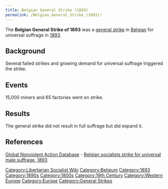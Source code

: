```yaml
---
title: Belgian General Strike (1893)
permalink: /Belgian_General_Strike_(1893)/
---
```


The **Belgian General Strike of 1893** was a [general
strike](List_of_General_Strikes "wikilink") in
[Belgian](Belgium "wikilink") for universal suffrage in
[1893](Timeline_of_Libertarian_Socialism_in_Western_Europe "wikilink").

## Background

Several failed strikes and growing demand for universal suffrage
triggered the strike.

## Events

15,000 miners and 65 factories went on strike.

## Results

The general strike did not result in full suffrage but did expand it.

## References

[Global Nonviolent Action
Database](Global_Nonviolent_Action_Database "wikilink") - [Belgian
socialists strike for universal male suffrage,
1893](https://nvdatabase.swarthmore.edu/content/belgian-socialists-strike-universal-male-suffrage-1893)

[Category:Libertarian Socialist
Wiki](Category:Libertarian_Socialist_Wiki "wikilink")
[Category:Belgium](Category:Belgium "wikilink")
[Category:1893](Category:1893 "wikilink")
[Category:1890s](Category:1890s "wikilink")
[Category:1800s](Category:1800s "wikilink") [Category:19th
Century](Category:19th_Century "wikilink") [Category:Western
Europe](Category:Western_Europe "wikilink")
[Category:Europe](Category:Europe "wikilink") [Category:General
Strikes](Category:General_Strikes "wikilink")